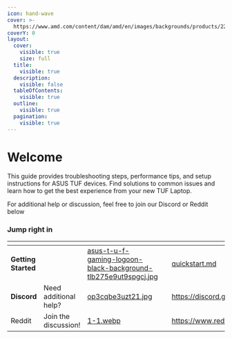 ```yaml
---
icon: hand-wave
cover: >-
  https://www.amd.com/content/dam/amd/en/images/backgrounds/products/2201103-amd-advantage-laptop-asus-tuf-banner.jpg
coverY: 0
layout:
  cover:
    visible: true
    size: full
  title:
    visible: true
  description:
    visible: false
  tableOfContents:
    visible: true
  outline:
    visible: true
  pagination:
    visible: true
---
```


# Welcome

This guide provides troubleshooting steps, performance tips, and setup instructions for ASUS TUF devices. Find solutions to common issues and learn how to get the best experience from your new TUF Laptop.

For additional help or discussion, feel free to join our Discord or Reddit below

### Jump right in

<table data-view="cards"><thead><tr><th></th><th></th><th data-hidden data-card-cover data-type="files"></th><th data-hidden></th><th data-hidden data-card-target data-type="content-ref"></th></tr></thead><tbody><tr><td><strong>Getting Started</strong></td><td></td><td><a href=".gitbook/assets/asus-t-u-f-gaming-logoon-black-background-tlb275e9ut9spgcj.jpg">asus-t-u-f-gaming-logoon-black-background-tlb275e9ut9spgcj.jpg</a></td><td></td><td><a href="getting-started/quickstart.md">quickstart.md</a></td></tr><tr><td><strong>Discord</strong></td><td>Need additional help?</td><td><a href=".gitbook/assets/op3cqbe3uzt21.jpg">op3cqbe3uzt21.jpg</a></td><td></td><td><a href="https://discord.gg/g6exUXvWge">https://discord.gg/g6exUXvWge</a></td></tr><tr><td>Reddit</td><td>Join the discussion!</td><td><a href=".gitbook/assets/1-1.webp">1-1.webp</a></td><td></td><td><a href="https://www.reddit.com/r/Asustuf/">https://www.reddit.com/r/Asustuf/</a></td></tr></tbody></table>
